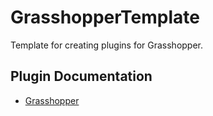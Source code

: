 ﻿# GrasshopperTemplate

Template for creating plugins for Grasshopper.

## Plugin Documentation

* [Grasshopper](https://developer.rhino3d.com/guides/grasshopper/)
